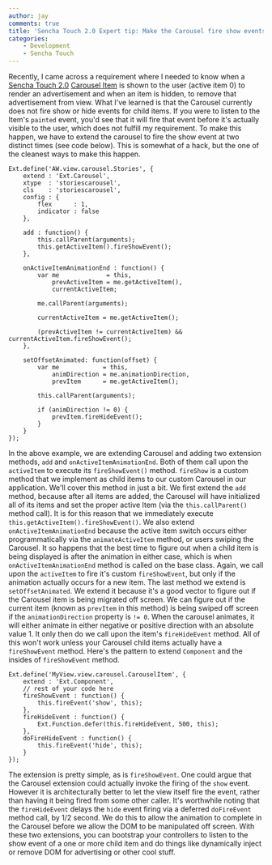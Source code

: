 ```yaml
---
author: jay
comments: true
title: 'Sencha Touch 2.0 Expert tip: Make the Carousel fire show events at the proper time!'
categories:
    - Development
    - Sencha Touch
---
```


Recently, I came across a requirement where I needed to know when a [Sencha Touch 2.0](http://www.sencha.com/products/touch) [Carousel Item](http://docs.sencha.com/touch/2-0/#!/api/Ext.carousel.Item) is shown to the user (active item 0) to render an advertisement and when an item is hidden, to remove that advertisement from view. What I've learned is that the Carousel currently does not fire show or hide events for child items. If you were to listen to the Item's `painted` event, you'd see that it will fire that event before it's actually visible to the user, which does not fulfill my requirement. To make this happen, we have to extend the carousel to fire the show event at two distinct times (see code below). This is somewhat of a hack, but the one of the cleanest ways to make this happen.




    
    Ext.define('AW.view.carousel.Stories', {
        extend : 'Ext.Carousel',
        xtype  : 'storiescarousel',
        cls    : 'storiescarousel',
        config : {
            flex      : 1,
            indicator : false
        },
    
        add : function() {
            this.callParent(arguments);
            this.getActiveItem().fireShowEvent();
        },
    
        onActiveItemAnimationEnd : function() {
            var me             = this,
                prevActiveItem = me.getActiveItem(),
                currentActiveItem;
    
            me.callParent(arguments);
    
            currentActiveItem = me.getActiveItem();
    
            (prevActiveItem != currentActiveItem) && currentActiveItem.fireShowEvent();
        },
    
        setOffsetAnimated: function(offset) {
            var me            = this,
                animDirection = me.animationDirection,
                prevItem      = me.getActiveItem();
    
            this.callParent(arguments);
    
            if (animDirection != 0) {
                prevItem.fireHideEvent();
            }
        }
    });
    





In the above example, we are extending Carousel and adding two extension methods, `add` and `onActiveItemAnimationEnd`. Both of them call upon the `activeItem` to execute its `fireShowEvent()` method. `fireShow` is a custom method that we implement as child items to our custom Carousel in our application. We'll cover this method in just a bit. We first extend the `add` method, because after all items are added, the Carousel will have initialized all of its items and set the proper active Item (via the `this.callParent()` method call). It is for this reason that we immediately execute `this.getActiveItem().fireShowEvent()`. We also extend `onActiveItemAnimationEnd` because the active item switch occurs either programmatically via the `animateActiveItem` method, or users swiping the Carousel. It so happens that the best time to figure out when a child item is being displayed is after the animation in either case, which is when `onActiveItemAnimationEnd` method is called on the base class. Again, we call upon the `activeItem` to fire it's custom `fireShowEvent`, but only if the animation actually occurs for a new item. The last method we extend is `setOffsetAnimated`. We extend it because it's a good vector to figure out if the Carousel item is being migrated off screen. We can figure out if the current item (known as `prevItem` in this method) is being swiped off screen if the `animationDirection` property is `!= 0`. When the carousel animates, it will either animate in either negative or positive direction with an absolute value 1. It only then do we call upon the item's `fireHideEvent` method. All of this won't work unless your Carousel child items actually have a `fireShowEvent` method. Here's the pattern to extend `Component` and the insides of `fireShowEvent` method.




    
    Ext.define('MyView.view.carousel.CarouselItem', {
        extend : 'Ext.Component',
        // rest of your code here
        fireShowEvent : function() {
            this.fireEvent('show', this);
        },
        fireHideEvent : function() {
            Ext.Function.defer(this.fireHideEvent, 500, this);
        },
        doFireHideEvent : function() {
            this.fireEvent('hide', this);
        }
    });
    





The extension is pretty simple, as is `fireShowEvent`. One could argue that the Carousel extension could actually invoke the firing of the `show` event. However it is architecturally better to let the view itself fire the event, rather than having it being fired from some other caller. It's worthwhile noting that the `fireHideEvent` delays the `hide` event firing via a deferred `doFireEvent` method call, by 1/2 second. We do this to allow the animation to complete in the Carousel before we allow the DOM to be manipulated off screen. With these two extensions, you can bootstrap your controllers to listen to the show event of a one or more child item and do things like dynamically inject or remove DOM for advertising or other cool stuff.



